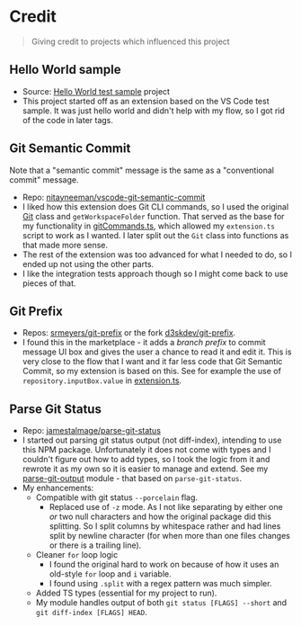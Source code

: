 # Credit
> Giving credit to projects which influenced this project


## Hello World sample

- Source: [Hello World test sample](https://github.com/microsoft/vscode-extension-samples/tree/master/helloworld-test-sample) project
- This project started off as an extension based on the VS Code test sample. It was just hello world and didn't help with my flow, so I got rid of the code in later tags.


## Git Semantic Commit

Note that a "semantic commit" message is the same as a "conventional commit" message.

- Repo: [nitayneeman/vscode-git-semantic-commit](https://github.com/nitayneeman/vscode-git-semantic-commit)
- I liked how this extension does Git CLI commands, so I used the original [Git](https://github.com/nitayneeman/vscode-git-semantic-commit/blob/master/src/git.ts) class and `getWorkspaceFolder` function. That served as the base for my functionality in [gitCommands.ts](/src/gitCommands.ts), which allowed my `extension.ts` script to work as I wanted. I later split out the `Git` class into functions as that made more sense.
- The rest of the extension was too advanced for what I needed to do, so I ended up not using the other parts.
- I like the integration tests approach though so I might come back to use pieces of that.


## Git Prefix

- Repos: [srmeyers/git-prefix](https://github.com/srmeyers/git-prefix) or the fork [d3skdev/git-prefix](https://github.com/d3skdev/git-prefix).
- I found this in the marketplace - it adds a _branch prefix_ to commit message UI box and gives the user a chance to read it and edit it. This is very close to the flow that I want and it far less code that Git Semantic Commit, so my extension is based on this. See for example the use of `repository.inputBox.value` in [extension.ts](/src/extension.ts).


## Parse Git Status

- Repo: [jamestalmage/parse-git-status](https://github.com/jamestalmage/parse-git-status)
- I started out parsing git status output (not diff-index), intending to use this NPM package. Unfortunately it does not come with types and I couldn't figure out how to add types, so I took the logic from it and rewrote it as my own so it is easier to manage and extend. See my [parse-git-output](/src/generate/parse-git-output) module - that based on `parse-git-status`.
- My enhancements:
    - Compatible with git status `--porcelain` flag.
        - Replaced use of `-z` mode. As I not like separating by either one _or_ two null characters and how the original package did this splitting. So I split columns by whitespace rather and had lines split by newline character (for when more than one files changes or there is a trailing line).
    - Cleaner `for` loop logic
        - I found the original hard to work on because of how it uses an old-style `for` loop and `i` variable.
        - I found using `.split` with a regex pattern was much simpler.
    - Added TS types (essential for my project to run).
    - My module handles output of both `git status [FLAGS] --short` and `git diff-index [FLAGS] HEAD`.
